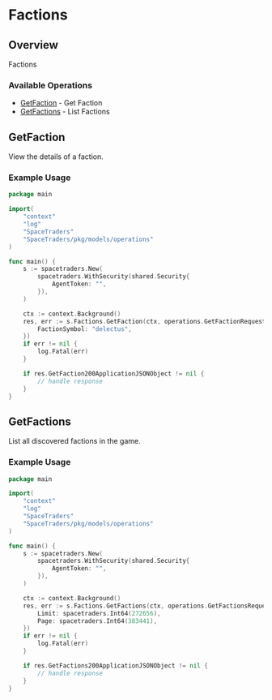 # Factions

## Overview

Factions

### Available Operations

* [GetFaction](#getfaction) - Get Faction
* [GetFactions](#getfactions) - List Factions

## GetFaction

View the details of a faction.

### Example Usage

```go
package main

import(
	"context"
	"log"
	"SpaceTraders"
	"SpaceTraders/pkg/models/operations"
)

func main() {
    s := spacetraders.New(
        spacetraders.WithSecurity(shared.Security{
            AgentToken: "",
        }),
    )

    ctx := context.Background()
    res, err := s.Factions.GetFaction(ctx, operations.GetFactionRequest{
        FactionSymbol: "delectus",
    })
    if err != nil {
        log.Fatal(err)
    }

    if res.GetFaction200ApplicationJSONObject != nil {
        // handle response
    }
}
```

## GetFactions

List all discovered factions in the game.

### Example Usage

```go
package main

import(
	"context"
	"log"
	"SpaceTraders"
	"SpaceTraders/pkg/models/operations"
)

func main() {
    s := spacetraders.New(
        spacetraders.WithSecurity(shared.Security{
            AgentToken: "",
        }),
    )

    ctx := context.Background()
    res, err := s.Factions.GetFactions(ctx, operations.GetFactionsRequest{
        Limit: spacetraders.Int64(272656),
        Page: spacetraders.Int64(383441),
    })
    if err != nil {
        log.Fatal(err)
    }

    if res.GetFactions200ApplicationJSONObject != nil {
        // handle response
    }
}
```
